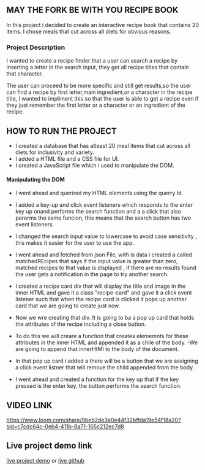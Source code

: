 ## MAY THE FORK BE WITH YOU RECIPE BOOK
In this project i decided to create an interactive recipe book that contains 20 items. I chose meals that cut across all diets for obvious reasons. 

### Project Description
I wanted to create a recipe finder that a user can search a recipe by inserting a letter in the search input, they get all recipe titles that contain that character.

The user can proceed to be more specific and still get results,so the user can find a recipe by first letter,main ingredient,or a character in the recipe title, I wanted to impliment this so that the user is able to get a recipe even if they just remember the first letter or a character or an ingredient of the recipe.

## HOW TO RUN THE PROJECT
- I created a database that has atleast 20 meal items that cut across all diets for inclusivity and variety.
- I added a HTML file and a CSS file for UI.
- I created a JavaScript file which i used to manipulate the DOM.

#### Manipulating the DOM
- I went ahead and querired my HTML elements using the querry Id.

- I added  a key-up and click event listeners which responds to the enter key up onand performs the search function and a a click that also perorms the same funcion, this means that the search button has  two event listeners.

- I changed the search input value to lowercase to avoid case sensitivity , this makes it easier for the user to use the app.

- I went ahead and fetched from json File, with is data i created a called matchedREcipes that says if the input value is greater than zero, matched recipes to that value is displayed , if there are no results found the user gets a notification in the page to try another search.

- I created a recipe card div that will display the title and image in the inner HTML and gave it a class "recipe-card" and gave it a click event listener such that when the recipe card is clicked it pops up another card that we are going to create just now.

- Now we wre creating that div. It is going to ba a pop up card that holds the attributes of the recipe including a close button.
- To do this we will creare a function that creates elememnts for these attributes in the inner HTML and appended it as a chile of the body.
-We are going to append that innerHtMl to the body of the document.

- In that pop up card i added a there will be a button that we are assigning a click event listner that will remove the child appended from the body.

- I went ahead and created a function for the key up that if the key pressed is the enter key, the button performs the search function.

## VIDEO LINK
https://www.loom.com/share/9beb2de3e0e44f32bffda19e54f18a20?sid=c7cdc64c-0eb4-411b-8a71-165c212ec7d8

## Live project demo link 
[live project demo](https://project-recipe-book.vercel.app/)
or
[live github ](https://github.com/Moddy-t/Project-recipe-book/settings/pages)
